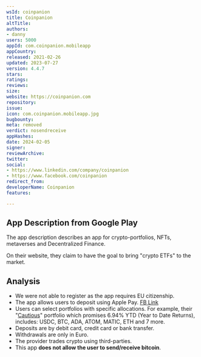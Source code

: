```yaml
---
wsId: coinpanion
title: Coinpanion
altTitle: 
authors:
- danny
users: 5000
appId: com.coinpanion.mobileapp
appCountry: 
released: 2021-02-26
updated: 2023-07-27
version: 4.4.7
stars: 
ratings: 
reviews: 
size: 
website: https://coinpanion.com
repository: 
issue: 
icon: com.coinpanion.mobileapp.jpg
bugbounty: 
meta: removed
verdict: nosendreceive
appHashes: 
date: 2024-02-05
signer: 
reviewArchive: 
twitter: 
social:
- https://www.linkedin.com/company/coinpanion
- https://www.facebook.com/coinpanion
redirect_from: 
developerName: Coinpanion
features: 

---
```


## App Description from Google Play

The app description describes an app for crypto-portfolios, NFTs, metaverses and Decentralized Finance.

On their website, they claim to have the goal to bring "crypto ETFs" to the market.

## Analysis

- We were not able to register as the app requires EU citizenship.
- The app allows users to deposit using Apple Pay. [FB Link](https://www.facebook.com/coinpanion/posts/pfbid0ASRqVD2k1fFKQC5S32ziveVwnBec7fsh357sdG5qNivztjpHk7JEWgc6fPfhTwFzl)
- Users can select portfolios with specific allocations. For example, their "[Cautious](https://en.coinpanion.com/crypto-portfolio/cautious)" portfolio which promises 6.94% YTD (Year to Date Returns), includes: USDC, BTC, ADA, ATOM, MATIC, ETH and 7 more.
- Deposits are by debit card, credit card or bank transfer.
- Withdrawals are only in Euro.
- The provider trades crypto using third-parties.
- This app **does not allow the user to send/receive bitcoin**.
